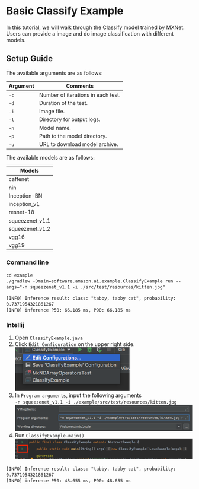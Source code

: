 Basic Classify Example
==============

In this tutorial, we will walk through the Classify model trained by MXNet.
Users can provide a image and do image classification with different models.


## Setup Guide

The available arguments are as follows:

| Argument   | Comments                                 |
| ---------- | ---------------------------------------- |
| `-c`       | Number of iterations in each test. |
| `-d`       | Duration of the test. |
| `-i`       | Image file. |
| `-l`       | Directory for output logs. |
| `-n`       | Model name. |
| `-p`       | Path to the model directory. |
| `-u`       | URL to download model archive. |

The available models are as follows:

| Models     |  
| ----------------  |
| caffenet          |
| nin               |
| Inception-BN       |
| inception_v1         |
| resnet-18 |
| squeezenet_v1.1   |
| squeezenet_v1.2   |
| vgg16             |
| vgg19             |

### Command line

```
cd example
./gradlew -Dmain=software.amazon.ai.example.ClassifyExample run --args="-n squeezenet_v1.1 -i ./src/test/resources/kitten.jpg"
```

```text
[INFO] Inference result: class: "tabby, tabby cat", probability: 0.7371954321861267
[INFO] inference P50: 66.185 ms, P90: 66.185 ms
```

### Intellij

1. Open `ClassifyExample.java`
2. Click `Edit Configuration` on the upper right side.  
![edit_config](../doc/img/editConfig.png)
3. In `Program arguments`, input the following arguments  
`-n squeezenet_v1.1 -i ./example/src/test/resources/kitten.jpg`  
![edit_config](../doc/img/programArguments.png)
4. Run `ClassifyExample.main()` 
![edit_config](../doc/img/run.png)

```text
[INFO] Inference result: class: "tabby, tabby cat", probability: 0.7371954321861267
[INFO] inference P50: 48.655 ms, P90: 48.655 ms
```
